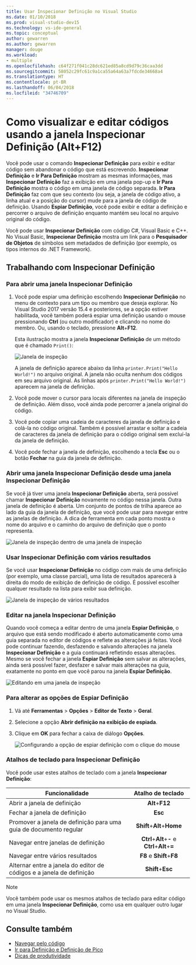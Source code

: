 ```yaml
---
title: Usar Inspecionar Definição no Visual Studio
ms.date: 01/10/2018
ms.prod: visual-studio-dev15
ms.technology: vs-ide-general
ms.topic: conceptual
author: gewarren
ms.author: gewarren
manager: douge
ms.workload:
- multiple
ms.openlocfilehash: c64f271f041c28dc621ed85a8cd9d79c36caa3dd
ms.sourcegitcommit: 58052c29fc61c9a1ca55a64a63a7fdcde34668a4
ms.translationtype: HT
ms.contentlocale: pt-BR
ms.lasthandoff: 06/04/2018
ms.locfileid: "34746709"
---
```

# <a name="how-to-view-and-edit-code-by-using-peek-definition-altf12"></a>Como visualizar e editar códigos usando a janela Inspecionar Definição (Alt+F12)

Você pode usar o comando **Inspecionar Definição** para exibir e editar código sem abandonar o código que está escrevendo. **Inspecionar Definição** e **Ir Para Definição** mostram as mesmas informações, mas **Inspecionar Definição** faz a exibição em uma janela pop-up e **Ir Para Definição** mostra o código em uma janela de código separada. **Ir Para Definição** faz com que seu contexto (ou seja, a janela de código ativo, a linha atual e a posição do cursor) mude para a janela de código de definição. Usando **Espiar Definição**, você pode exibir e editar a definição e percorrer o arquivo de definição enquanto mantém seu local no arquivo original do código.

Você pode usar **Inspecionar Definição** com código C#, Visual Basic e C++. No Visual Basic, **Inspecionar Definição** mostra um link para o **Pesquisador de Objetos** de símbolos sem metadados de definição (por exemplo, os tipos internos do .NET Framework).

## <a name="working-with-peek-definition"></a>Trabalhando com Inspecionar Definição

### <a name="to-open-a-peek-definition-window"></a>Para abrir uma janela Inspecionar Definição

1. Você pode espiar uma definição escolhendo **Inspecionar Definição** no menu de contexto para um tipo ou membro que deseja explorar. No Visual Studio 2017 versão 15.4 e posteriores, se a opção estiver habilitada, você também poderá espiar uma definição usando o mouse pressionando **Ctrl** (ou outro modificador) e clicando no nome do membro. Ou, usando o teclado, pressione **Alt**+**F12**.

     Esta ilustração mostra a janela **Inspecionar Definição** de um método que é chamado `Print()`:

     ![Janela de inspeção](../ide/media/peekwindow.png)

     A janela de definição aparece abaixo da linha `printer.Print("Hello World!")` no arquivo original. A janela não oculta nenhum dos códigos em seu arquivo original. As linhas após `printer.Print("Hello World!")` aparecem na janela de definição.

1. Você pode mover o cursor para locais diferentes na janela de inspeção de definição. Além disso, você ainda pode percorrer a janela original do código.

1. Você pode copiar uma cadeia de caracteres da janela de definição e colá-la no código original. Também é possível arrastar e soltar a cadeia de caracteres da janela de definição para o código original sem excluí-la da janela de definição.

1. Você pode fechar a janela de definição, escolhendo a tecla **Esc** ou o botão **Fechar** na guia da janela de definição.

### <a name="open-a-peek-definition-window-from-within-a-peek-definition-window"></a>Abrir uma janela Inspecionar Definição desde uma janela Inspecionar Definição

Se você já tiver uma janela **Inspecionar Definição** aberta, será possível chamar **Inspecionar Definição** novamente no código nessa janela. Outra janela de definição é aberta. Um conjunto de pontos de trilha aparece ao lado da guia da janela de definição, que você pode usar para navegar entre as janelas de definição. A dica de ferramenta em cada ponto mostra o nome do arquivo e o caminho do arquivo de definição que o ponto representa.

   ![Janela de inspeção dentro de uma janela de inspeção](../ide/media/peekwithinpeek.png)

### <a name="peek-definition-with-multiple-results"></a>Usar Inspecionar Definição com vários resultados

Se você usar **Inspecionar Definição** no código com mais de uma definição (por exemplo, uma classe parcial), uma lista de resultados aparecerá à direita do modo de exibição de definição de código. É possível escolher qualquer resultado na lista para exibir sua definição.

   ![Janela de inspeção de vários resultados](../ide/media/peekmultiple.png)

### <a name="edit-inside-the-peek-definition-window"></a>Editar na janela Inspecionar Definição

Quando você começa a editar dentro de uma janela **Espiar Definição**, o arquivo que está sendo modificado é aberto automaticamente como uma guia separada no editor de códigos e reflete as alterações já feitas. Você pode continuar fazendo, desfazendo e salvando alterações na janela **Inspecionar Definição** e a guia continuará refletindo essas alterações. Mesmo se você fechar a janela **Espiar Definição** sem salvar as alterações, ainda será possível fazer, desfazer e salvar mais alterações na guia, exatamente no ponto em que você parou na janela **Espiar Definição**.

   ![Editando em uma janela de inspeção](../ide/media/peekedit.png)

### <a name="to-change-options-for-peek-definition"></a>Para alterar as opções de Espiar Definição

1. Vá até **Ferramentas** > **Opções** > **Editor de Texto** > **Geral**.

1. Selecione a opção **Abrir definição na exibição de espiada**.

1. Clique em **OK** para fechar a caixa de diálogo **Opções**.

   ![Configurando a opção de espiar definição com o clique do mouse](../ide/media/editor_options_peek_view.png)

### <a name="keyboard-shortcuts-for-peek-definition"></a>Atalhos de teclado para Inspecionar Definição

Você pode usar estes atalhos de teclado com a janela **Inspecionar Definição**:

|Funcionalidade|Atalho de teclado|
|-------------------|:-----------------------:|
|Abrir a janela de definição|**Alt**+**F12**|
|Fechar a janela de definição|**Esc**|
|Promover a janela de definição para uma guia de documento regular|**Shift**+**Alt**+**Home**|
|Navegar entre janelas de definição|**Ctrl**+**Alt**+**-** e **Ctrl**+**Alt**+**=**|
|Navegar entre vários resultados|**F8** e **Shift**+**F8**|
|Alternar entre a janela do editor de códigos e a janela de definição|**Shift**+**Esc**|

> [!NOTE]
> Você também pode usar os mesmos atalhos de teclado para editar código em uma janela **Inspecionar Definição**, como usa em qualquer outro lugar no Visual Studio.

## <a name="see-also"></a>Consulte também

- [Navegar pelo código](../ide/navigating-code.md)
- [Ir para Definição e Definição de Pico](../ide/go-to-and-peek-definition.md)
- [Dicas de produtividade](../ide/productivity-tips-for-visual-studio.md)